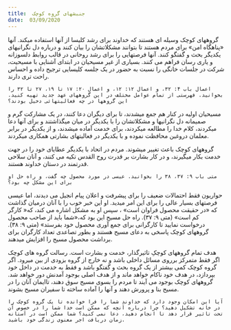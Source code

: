```yaml
---
title:  جنبشهای گروه کوچک
date:  03/09/2020
---
```


گروههای کوچک وسیله ای هستند که خداوند برای رشد کلیسا از آنها استفاده میکند. آنها «پناهگاه امن» برای مردم هستند تا بتوانند مشکلاتشان را بیان کنند و درباره دل نگرانیهای یکدیگر بحث و گفتگو کنند. آنها فرصتهایی را برای رشد روحانی در قالب روابط دلسوزانه و یاری رسان فراهم می کنند. بسیاری از غیر مسیحیان در ابتدای آشنایی با مسیحیت، شرکت در جلسات خانگی را نسبت به حضور در یک جلسه کلیسایی ترجیح داده و احساس  راحت تری دارند.

`اعمال باب ۴: ۳۲، و اعمال ۱۲: ۱۲، و اعمال ۲۰: ۱۷ تا ۱۹، ۲۷ تا ۳۲ را بخوانید. فهرستی از تمام عوامل مختلف در این گروههای عهد جدید تهیه کنید. این گروهها در چه فعالیتهائی دخیل بودند؟`

مسیحیان اولیه در کنار هم جمع میشدند، تا برای دیگران دعا کنند، در یک مشارکت گرم و صمیمانه دل نگرانیها و مشکلاتشان را با یکدیگر در میان میگذاشتند و برای آنها دعا میکردند، کلام خدا را مطالعه میکردند، برای خدمت آماده میشدند، و از یکدیگر در برابر معلمان دروغین محافظت نموده و با یکدیگر در فعالیتهای بشارتی همکاری میکردند.

گروههای کوچک باعث تغییر میشوند. مردم در اتحاد با یکدیگر عطایای خود را در جهت خدمت بکار میگیرند، و در کار بشارت بر قدرت روح القدس تکیه می کنند، و آنان سلاحی قدرتمند در دستان خداوند هستند.

`متی باب ۹: ۳۷، ۳۸ را بخوانید. عیسی در مورد محصول چه گفت، و راه حل او برای این مشکل چه بود؟`

حواریون فقط احتمالات ضعیف را برای پیشرفت و اعلان پیام انجیل می دیدند، اما عیسی فرصتهای بسیار عالی را برای این امر میدید. او این خبر خوب را با آنان درمیان گذاشت که «در حقیقت محصول فراوان است» ، سپس او به مشکل اشاره می کند، که« کارگر کم است» (متی ۹: ۳۷). راه حل مسیح این بود که،«شما باید از صاحب محصول درخواست نمایید تا کارگرانی برای جمع آوری محصول خود بفرستد» (متی ۹: ۳۸). گروههای کوچک پاسخی به دعای مسیح هستند و بطور تصاعدی تعداد کارگران برای برداشت محصول مسیح را افزایش میدهند.

هدف تمام گروههای کوچکِ تاثیرگذار، خدمت و بشارت است. رسالت گروه های کوچک اگر فقط متمرکز برروی مسائل داخلی باشد و نه خارج از گروه بزودی از بین میرود. اگر گروه کوچک کمی بیشتر از یک گروه بحث و گفتگو باشد و فقط به خدمت در داخل خود بپردازد، در هدف خود ناکام خواهد ماند و از هدف اصلی بوجود آمدنش دور خواهد شد. گروههای کوچک بوجود می آیند تا مردم را بسوی مسیح سوق دهند، تاایمان آنان را در مسیح بنا و پرورش دهند و آنها را آماده ساخته تا سفیران مسیح بشوند.

`آیا این امکان وجود دارد که خداوند شما را فرا خوانده تا یک گروه کوچک را در خانه تشکیل دهید؟ چرا درباره آنچه که ممکن است خدا شما را در خصوص آن تحت تاثیر قرار دهد تا انجام دهید، دعا نمی کنید؟ شما ممکن است در آستانه زمان دریافت اجر معنوی زندگی خود باشید.`
